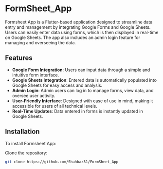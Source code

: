 # FormSheet_App

Formsheet App is a Flutter-based application designed to streamline data entry and management by integrating Google Forms and Google Sheets. Users can easily enter data using forms, which is then displayed in real-time on Google Sheets. The app also includes an admin login feature for managing and overseeing the data.

## Features

- **Google Form Integration**: Users can input data through a simple and intuitive form interface.
- **Google Sheets Integration**: Entered data is automatically populated into Google Sheets for easy access and analysis.
- **Admin Login**: Admin users can log in to manage forms, view data, and oversee user activity.
- **User-Friendly Interface**: Designed with ease of use in mind, making it accessible for users of all technical levels.
- **Real-Time Updates**: Data entered in forms is instantly updated in Google Sheets.

## Installation

To install Formsheet App:

Clone the repository:

   ```bash
   git clone https://github.com/Shahbaz31/FormSheet_App
